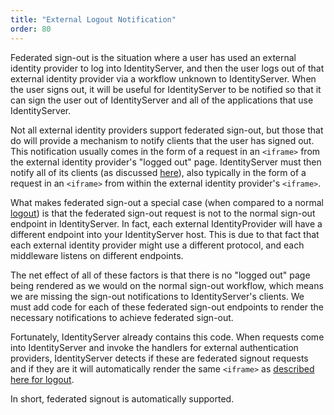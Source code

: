 ```yaml
---
title: "External Logout Notification"
order: 80
---
```


Federated sign-out is the situation where a user has used an external identity provider to log into IdentityServer, and
then the user logs out of that external identity provider via a workflow unknown to IdentityServer.
When the user signs out, it will be useful for IdentityServer to be notified so that it can sign the user out of
IdentityServer and all of the applications that use IdentityServer.

Not all external identity providers support federated sign-out, but those that do will provide a mechanism to notify
clients that the user has signed out.
This notification usually comes in the form of a request in an `<iframe>` from the external identity provider's "logged
out" page.
IdentityServer must then notify all of its clients (as discussed [here](/identityserver/v6/ui/logout)), also typically
in the form of a request in an `<iframe>` from within the external identity provider's `<iframe>`.

What makes federated sign-out a special case (when compared to a normal [logout](/identityserver/v6/ui/logout)) is that
the federated sign-out request is not to the normal sign-out endpoint in IdentityServer.
In fact, each external IdentityProvider will have a different endpoint into your IdentityServer host.
This is due to that fact that each external identity provider might use a different protocol, and each middleware
listens on different endpoints.

The net effect of all of these factors is that there is no "logged out" page being rendered as we would on the normal
sign-out workflow,
which means we are missing the sign-out notifications to IdentityServer's clients.
We must add code for each of these federated sign-out endpoints to render the necessary notifications to achieve
federated sign-out.

Fortunately, IdentityServer already contains this code.
When requests come into IdentityServer and invoke the handlers for external authentication providers, IdentityServer
detects if these are federated signout requests and if they are it will automatically render the same `<iframe>`
as [described here for logout](/identityserver/v6/ui/logout).

In short, federated signout is automatically supported.
